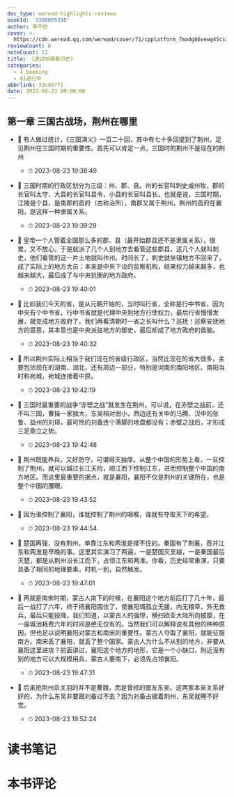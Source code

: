 ```yaml
---
doc_type: weread-highlights-reviews
bookId: '3300055330'
author: 李不白
cover: >-
  https://cdn.weread.qq.com/weread/cover/71/cpplatform_7madg86vewg45cs1qlqnyp/t7_cpplatform_7madg86vewg45cs1qlqnyp1681376091.jpg
reviewCount: 0
noteCount: 11
title: 《透过地理看历史》
categories:
  - 4_booking
  - 01进行中
abbrlink: 33cd07f1
date: 2023-08-23 00:00:00
---
```



## 第一章 三国古战场，荆州在哪里


- 📌 有人做过统计，《三国演义》一百二十回，其中有七十多回提到了荆州，足见荆州在三国时期的重要性。首先可以肯定一点，三国时的荆州不是现在的荆州 
    - ⏱ 2023-08-23 19:38:49 

- 📌 三国时期的行政区划分为三级：州、郡、县。州的长官叫刺史或州牧，郡的长官叫太守，大县的长官叫县令，小县的长官叫县长。也就是说，三国时期，江陵是个县，是南郡的首府（古称治所），南郡又属于荆州，荆州的首府在襄阳，是这样一种隶属关系。 
    - ⏱ 2023-08-23 19:39:29 

- 📌 皇帝一个人管着全国那么多的郡、县（最开始郡县还不是隶属关系），很累，又不放心，于是就派了几个人到地方去看管这些郡县，这几个人就叫刺史，他们看管的这一片土地就叫作州。时间长了，刺史就坐镇地方不回来了，成了实际上的地方大员；本来是中央下设的监察机构，结果权力越来越多，也越来越大，最后成了与中央抗衡的地方政府。 
    - ⏱ 2023-08-23 19:40:01 

- 📌 比如我们今天的省，是从元朝开始的，当时叫行省，全称是行中书省，因为中央有个中书省，行中书省就是代理中央到地方行使权力，最后行省慢慢发展，就变成地方政府了。我们再看清朝时一省之长叫什么？巡抚！巡察安抚地方的意思，其本意也是中央派驻地方的御史，最后却成了地方政府的首脑。 
    - ⏱ 2023-08-23 19:40:32 

- 📌 所以荆州实际上相当于我们现在的省级行政区，当然比现在的省大很多，主要包括现在的湖南、湖北，还有周边一部分，特别是河南的南阳地区。南阳当时称宛城，宛城连接着中原。 
    - ⏱ 2023-08-23 19:42:19 

- 📌 三国时最重要的战争“赤壁之战”就发生在荆州。可以说，在赤壁之战前，还不叫三国，曹操一家独大，东吴相对弱小，西边还有关中的马腾、汉中的张鲁、益州的刘璋，最可怜的刘备连个落脚的地盘都没有；赤壁之战后，才形成三足鼎立之势。 
    - ⏱ 2023-08-23 19:42:48 

- 📌 荆州既能养兵，又好防守，可谓得天独厚。从整个中国的形势上看，一旦控制了荆州，就可以越过长江天险，顺江而下控制江东，进而控制整个中国的南方地区。而这里最重要的据点，就是襄阳，襄阳不仅是荆州的关键所在，也是整个中国的腰眼。 
    - ⏱ 2023-08-23 19:43:52 

- 📌 因为谁控制了襄阳，谁就控制了荆州的咽喉，谁就有夺取天下的希望。 
    - ⏱ 2023-08-23 19:44:54 

- 📌 楚国再强，没有荆州，单靠江东和两淮是撑不住的。秦国有了荆襄，吞并江东和两淮是早晚的事。这里其实演习了两遍，一是楚国灭吴越，一是秦国最后灭楚，都是从荆州沿长江而下，占领江东和两淮。你看，历史经常重演，只要具备了相同的地理要素，时机一到，自然触发。 
    - ⏱ 2023-08-23 19:47:01 

- 📌 再就是南宋时期，蒙古人南下的时候，在襄阳这个地方前后打了几十年，最后一战打了六年，终于把襄阳围住了，使襄阳城孤立无援，内无粮草，外无救兵，最后只能投降。我们知道，以蒙古人的强悍，横扫欧亚大陆所向披靡，在一座城池耗费六年的时间是绝无仅有的。当然我们可以解释说有其他的种种原因，但也足以说明襄阳对蒙古和南宋的重要性。蒙古人夺取了襄阳，就能征服南方。南宋丢了襄阳，就丢了整个国家。蒙古人为什么不从别的地方，非要从襄阳这里进攻？前面讲过，襄阳这个地方的地形，它是一个小缺口，附近没有别的地方可以大规模用兵，蒙古人要南下，必须先占领襄阳。 
    - ⏱ 2023-08-23 19:47:31 

- 📌 后来抢荆州杀关羽的并不是曹魏，而是曾经的盟友东吴。这两家本来关系好好的，为什么东吴非要跟刘备过不去？因为刘备占据着荆州，东吴就睡不好觉。 
    - ⏱ 2023-08-23 19:52:24 

# 读书笔记


# 本书评论
